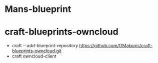 # Mans-blueprint
# craft-blueprints-owncloud
* craft --add-blueprint-repository https://github.com/OMakonis/craft-blueprints-owncloud.git
* craft owncloud-client
